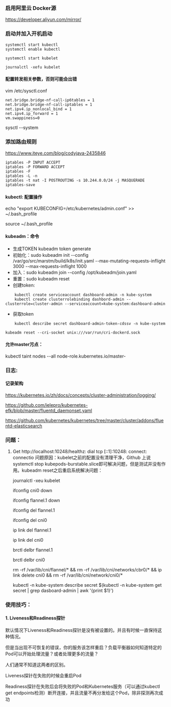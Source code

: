 

### 启用阿里云 Docker源

https://developer.aliyun.com/mirror/

###  启动并加入开机启动
```
systemctl start kubectl
systemctl enable kubectl

systemctl start kubelet

journalctl -xefu kubelet
```



#### 配置转发相关参数，否则可能会出错
vim  /etc/sysctl.conf
```
net.bridge.bridge-nf-call-ip6tables = 1
net.bridge.bridge-nf-call-iptables = 1
net.ipv4.ip_nonlocal_bind = 1
net.ipv4.ip_forward = 1
vm.swappiness=0

```
sysctl --system


### 添加路由规则
https://www.iteye.com/blog/codyjava-2435846
```
iptables -P INPUT ACCEPT
iptables -P FORWARD ACCEPT
iptables -F
iptables -L -n
iptables -t nat -I POSTROUTING -s 10.244.0.0/24 -j MASQUERADE
iptables-save
```

#### kubectl: 配置操作

echo "export KUBECONFIG=/etc/kubernetes/admin.conf" >> ~/.bash_profile

source ~/.bash_profile

#### kubeadm：命令

* 生成TOKEN kubeadm token generate
* 初始化：sudo kubeadm init --config /var/go/src/marstm/build/k8s/init.yaml --max-mutating-requests-inflight 3000  --max-requests-inflight 1000
* 加入：sudo kubeadm join --config /opt/kubeadm/join.yaml
* 重置：sudo kubeadm reset
* 创建token:
````
    kubectl create serviceaccount dashboard-admin -n kube-system
    kubectl create clusterrolebinding dashbord-admin --clusterrole=cluster-admin --serviceaccount=kube-system:dashboard-admin
````
* 获取token
````
    kubectl describe secret dashboard-admin-token-cdssv -n kube-system
````

```
kubeadm reset --cri-socket unix:///var/run/cri-dockerd.sock
```
#### 允许master污点：
kubectl taint nodes --all node-role.kubernetes.io/master-


### 日志:
#### 记录架构
https://kubernetes.io/zh/docs/concepts/cluster-administration/logging/

https://github.com/ielepro/kubernetes-efk/blob/master/fluentd_daemonset.yaml

https://github.com/kubernetes/kubernetes/tree/master/cluster/addons/fluentd-elasticsearch


### 问题：

1.
    Get http://localhost:10248/healthz: dial tcp [::1]:10248: connect: connectio
    问题原因：kubelet之前的配置没有清理干净，Github 上说systemctl stop kubepods-burstable.slice即可解决问题，但是测试并没有作用。kubeadm reset之后重启系统解决问题：
    
    journalctl -xeu kubelet

    ifconfig cni0 down
    
    ifconfig flannel.1 down
    
    ifconfig del flannel.1
    
    ifconfig del cni0
    
    ip link del flannel.1
    
    ip link del cni0
    
    brctl delbr  flannel.1
    
    brctl delbr cni0
    
    rm -rf /var/lib/cni/flannel/* && rm -rf /var/lib/cni/networks/cbr0/* && ip link delete cni0 &&  rm -rf /var/lib/cni/network/cni0/*
    
    kubectl -n kube-system describe secret $(kubectl -n kube-system get secret | grep dasboard-admin | awk '{print $1}')



### 使用技巧：

#### 1. Liveness和Readiness探针
默认情况下Liveness和Readiness探针是没有被设置的。并且有时候一直保持这种情况。

但是当出现不可恢复的错误，你的服务该怎样重启？负载平衡器如何知道特定的Pod可以开始处理流量？或者处理更多的流量？

人们通常不知道这两者的区别。

Liveness探针在失败的时候会重启Pod

Readiness探针在失败后会将失败的Pod和Kubernetes服务（可以通过kubectl get endpoints检测）断开连接，并且流量不再分发给这个Pod，除非探测再次成功

